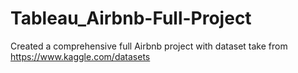 # Tableau_Airbnb-Full-Project
Created a comprehensive full Airbnb project with dataset take from https://www.kaggle.com/datasets
